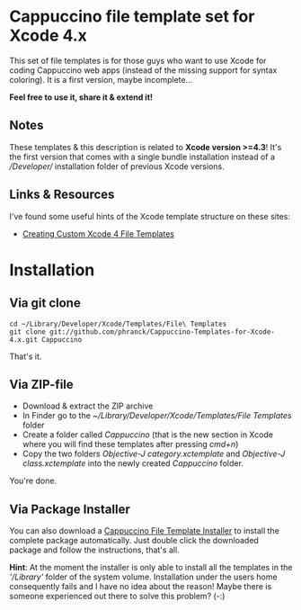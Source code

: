Cappuccino file template set for Xcode 4.x
==========================================

This set of file templates is for those guys who want to use Xcode for coding Cappuccino web apps (instead of the missing support for syntax coloring). 
It is a first version, maybe incomplete...

**Feel free to use it, share it & extend it!**

Notes
-----
These templates & this description is related to **Xcode version >=4.3**! It's the first version that comes with a single bundle installation instead of a */Developer/* installation folder of previous Xcode versions.

Links & Resources
-----------------
I've found some useful hints of the Xcode template structure on these sites:

- [Creating Custom Xcode 4 File Templates](http://meandmark.com/blog/2011/11/creating-custom-xcode-4-file-templates/)

Installation
============

Via git clone
--------------

	cd ~/Library/Developer/Xcode/Templates/File\ Templates
	git clone git://github.com/phranck/Cappuccino-Templates-for-Xcode-4.x.git Cappuccino

That's it.

Via ZIP-file
-------------

- Download & extract the ZIP archive
- In Finder go to the *~/Library/Developer/Xcode/Templates/File Templates* folder
- Create a folder called *Cappuccino* (that is the new section in Xcode where you will find these templates after pressing *cmd+n*)
- Copy the two folders *Objective-J category.xctemplate* and *Objective-J class.xctemplate* into the newly created *Cappuccino* folder.

You're done.

Via Package Installer
---------------------

You can also download a [Cappuccino File Template Installer](https://github.com/downloads/phranck/Cappuccino-Templates-for-Xcode-4.x/Cappuccino%20File%20Templates%20For%20Xcode.pkg) to install the complete package automatically. Just double click the downloaded package and follow the instructions, that's all.

**Hint**: At the moment the installer is only able to install all the templates in the *'/Library'* folder of the system volume. Installation under the users home consequently fails and I have no idea about the reason! Maybe there is someone experienced out there to solve this problem? (-:)